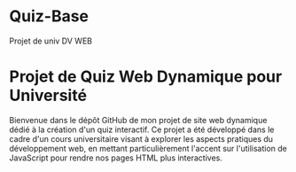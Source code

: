# Quiz-Base
Projet de univ DV WEB
# Projet de Quiz Web Dynamique pour Université
Bienvenue dans le dépôt GitHub de mon projet de site web dynamique dédié à la création d'un quiz interactif. Ce projet a été développé dans le cadre d'un cours universitaire visant à explorer les aspects pratiques du développement web, en mettant particulièrement l'accent sur l'utilisation de JavaScript pour rendre nos pages HTML plus interactives.
